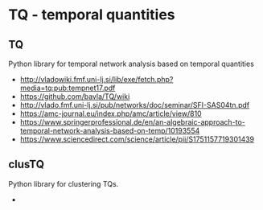 # TQ - temporal quantities

## TQ

Python library for temporal network analysis based on temporal quantities

  * http://vladowiki.fmf.uni-lj.si/lib/exe/fetch.php?media=tq:pub:tempnet17.pdf
  * https://github.com/bavla/TQ/wiki
  * http://vlado.fmf.uni-lj.si/pub/networks/doc/seminar/SFI-SAS04tn.pdf
  * https://amc-journal.eu/index.php/amc/article/view/810
  * https://www.springerprofessional.de/en/an-algebraic-approach-to-temporal-network-analysis-based-on-temp/10193554
  * https://www.sciencedirect.com/science/article/pii/S1751157719301439

## clusTQ

Python library for clustering TQs.

  * 
